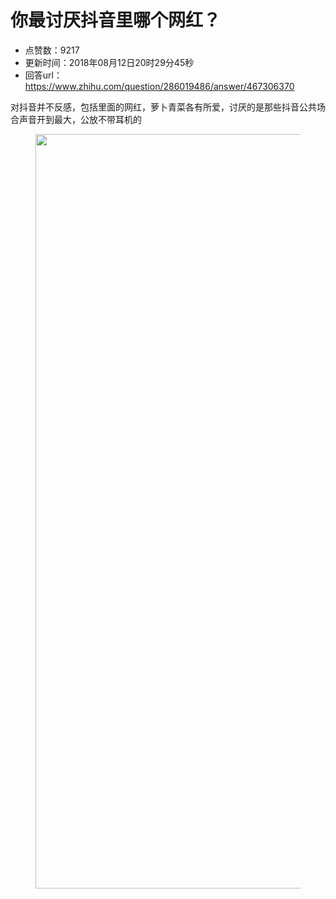 # 你最讨厌抖音里哪个网红？
- 点赞数：9217
- 更新时间：2018年08月12日20时29分45秒
- 回答url：https://www.zhihu.com/question/286019486/answer/467306370
<body>
 <p data-pid="yBOB2FvI">对抖音并不反感，包括里面的网红，萝卜青菜各有所爱，讨厌的是那些抖音公共场合声音开到最大，公放不带耳机的</p>
 <figure data-size="normal">
  <img src="https://picx.zhimg.com/50/v2-294ccd805a31537328e72511745f148b_720w.jpg?source=1940ef5c" data-rawwidth="1207" data-rawheight="1207" data-size="normal" data-original-token="v2-1409f774dd030de49d59f660d9b91dcf" data-default-watermark-src="https://pic1.zhimg.com/50/v2-aed28ea0a8d50ce0983fabd88a91b0bf_720w.jpg?source=1940ef5c" class="origin_image zh-lightbox-thumb" width="1207" data-original="https://pic1.zhimg.com/v2-294ccd805a31537328e72511745f148b_r.jpg?source=1940ef5c">
 </figure>
 <p></p>
</body>